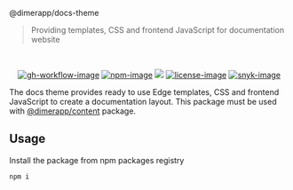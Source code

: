 @dimerapp/docs-theme
> Providing templates, CSS and frontend JavaScript for documentation website

<br />

<div align="center">

[![gh-workflow-image]][gh-workflow-url] [![npm-image]][npm-url] ![][typescript-image] [![license-image]][license-url] [![snyk-image]][snyk-url]

</div>

The docs theme provides ready to use Edge templates, CSS and frontend JavaScript to create a documentation layout. This package must be used with [@dimerapp/content](https://github.com/dimerapp/content) package.

## Usage
Install the package from npm packages registry

```sh
npm i
```

[gh-workflow-image]: https://img.shields.io/github/workflow/actions/status/dimerapp/docs-theme/test.yml?style=for-the-badge
[gh-workflow-url]: https://github.com/dimerapp/docs-theme/actions/workflows/test.yml "Github action"

[npm-image]: https://img.shields.io/npm/v/@dimerapp/docs-theme/latest.svg?style=for-the-badge&logo=npm
[npm-url]: https://www.npmjs.com/package/@dimerapp/docs-theme/v/latest "npm"

[typescript-image]: https://img.shields.io/badge/Typescript-294E80.svg?style=for-the-badge&logo=typescript

[license-url]: LICENSE.md
[license-image]: https://img.shields.io/github/license/dimerapp/docs-theme?style=for-the-badge

[snyk-image]: https://img.shields.io/snyk/vulnerabilities/github/dimerapp/docs-theme?label=Snyk%20Vulnerabilities&style=for-the-badge
[snyk-url]: https://snyk.io/test/github/dimerapp/docs-theme?targetFile=package.json "snyk"
